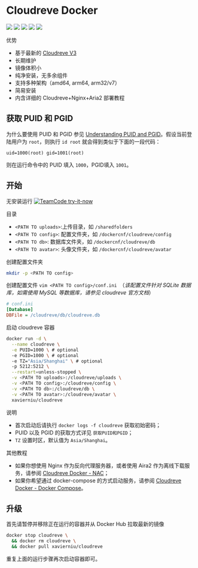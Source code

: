 # Cloudreve Docker

![](https://img.shields.io/github/workflow/status/xavier-niu/cloudreve-docker/Publish%20Docker) ![](https://img.shields.io/badge/cloudreve-3.4.2-brightgreen) ![](https://img.shields.io/docker/image-size/xavierniu/cloudreve/latest) ![](https://img.shields.io/docker/pulls/xavierniu/cloudreve) ![](https://img.shields.io/badge/maintainer-xavierniu-lightgrey)

优势

- 基于最新的 [Cloudreve V3](https://github.com/cloudreve/Cloudreve)
- 长期维护
- 镜像体积小
- 纯净安装，无多余组件
- 支持多种架构（amd64, arm64, arm32/v7）
- 简易安装
- 内含详细的 Cloudreve+Nginx+Aria2 部署教程

## 获取 PUID 和 PGID

为什么要使用 PUID 和 PGID 参见 [Understanding PUID and PGID](https://docs.linuxserver.io/general/understanding-puid-and-pgid)。假设当前登陆用户为 `root`，则执行 `id root` 就会得到类似于下面的一段代码：

```
uid=1000(root) gid=1001(root)
```

则在运行命令中的 PUID 填入 `1000`，PGID填入 `1001`。

## 开始

无安装运行 [![TeamCode try-it-now](https://static01.teamcode.com/badge/demo.svg)](https://www.teamcode.com/tin/clone?applicationId=270604044600766464)

目录

- `<PATH TO uploads>`:上传目录，如 `/sharedfolders`
- `<PATH TO config>`: 配置文件夹，如 `/dockercnf/cloudreve/config`
- `<PATH TO db>`: 数据库文件夹，如 `/dockercnf/cloudreve/db`
- `<PATH TO avatar>`: 头像文件夹，如 `/dockercnf/cloudreve/avatar`

创建配置文件夹

```bash
mkdir -p <PATH TO config>
```

创建配置文件 `vim <PATH TO config>/conf.ini `（*该配置文件针对 SQLite 数据库，如需使用 MySQL 等数据库，请参见 cloudreve 官方文档*）

```ini
# conf.ini
[Database]
DBFile = /cloudreve/db/cloudreve.db
```

启动 cloudreve 容器

```bash
docker run -d \
  --name cloudreve \
  -e PUID=1000 \ # optional
  -e PGID=1000 \ # optional
  -e TZ="Asia/Shanghai" \ # optional
  -p 5212:5212 \
  --restart=unless-stopped \
  -v <PATH TO uploads>:/cloudreve/uploads \
  -v <PATH TO config>:/cloudreve/config \
  -v <PATH TO db>:/cloudreve/db \
  -v <PATH TO avatar>:/cloudreve/avatar \
  xavierniu/cloudreve
```

说明

- 首次启动后请执行 `docker logs -f cloudreve` 获取初始密码；
- PUID 以及 PGID 的获取方式详见 `获取PUID和PGID`；
- `TZ` 设置时区，默认值为 `Asia/Shanghai`。

其他教程

- 如果你想使用 Nginx 作为反向代理服务器，或者使用 Aira2 作为离线下载服务，请参阅 [Cloudreve Docker - NAC](https://github.com/xavier-niu/cloudreve-docker/blob/master/README-NAC.md)；
- 如果你希望通过 docker-compose 的方式启动服务，请参阅 [Cloudreve Docker - Docker Compose](https://github.com/xavier-niu/cloudreve-docker/blob/master/README-DOCKER-COMPOSE.md)。

## 升级

首先请暂停并移除正在运行的容器并从 Docker Hub 拉取最新的镜像

```bash
docker stop cloudreve \
  && docker rm cloudreve \
  && docker pull xavierniu/cloudreve
```

重复上面的运行步骤再次启动容器即可。
